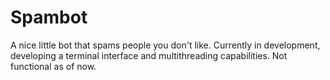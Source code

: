 # Spambot
A nice little bot that spams people you don't like.
Currently in development, developing a terminal interface and multithreading capabilities.
Not functional as of now.
